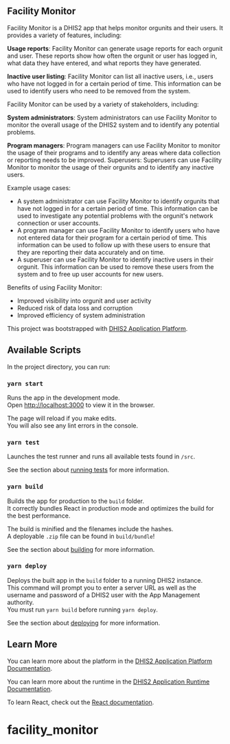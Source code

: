 
## Facility Monitor

Facility Monitor is a DHIS2 app that helps monitor orgunits and their users. It provides a variety of features, including:

**Usage reports**: Facility Monitor can generate usage reports for each orgunit and user. These reports show how often the orgunit or user has logged in, what data they have entered, and what reports they have generated.

**Inactive user listing**: Facility Monitor can list all inactive users, i.e., users who have not logged in for a certain period of time. This information can be used to identify users who need to be removed from the system.

Facility Monitor can be used by a variety of stakeholders, including:

**System administrators**: System administrators can use Facility Monitor to monitor the overall usage of the DHIS2 system and to identify any potential problems.

**Program managers**: Program managers can use Facility Monitor to monitor the usage of their programs and to identify any areas where data collection or reporting needs to be improved.
Superusers: Superusers can use Facility Monitor to monitor the usage of their orgunits and to identify any inactive users.

Example usage cases:

- A system administrator can use Facility Monitor to identify orgunits that have not logged in for a certain period of time. This information can be used to investigate any potential problems with the orgunit's network connection or user accounts.
- A program manager can use Facility Monitor to identify users who have not entered data for their program for a certain period of time. This information can be used to follow up with these users to ensure that they are reporting their data accurately and on time.
- A superuser can use Facility Monitor to identify inactive users in their orgunit. This information can be used to remove these users from the system and to free up user accounts for new users.

Benefits of using Facility Monitor:

- Improved visibility into orgunit and user activity
- Reduced risk of data loss and corruption
- Improved efficiency of system administration

This project was bootstrapped with [DHIS2 Application Platform](https://github.com/dhis2/app-platform).

## Available Scripts

In the project directory, you can run:

### `yarn start`

Runs the app in the development mode.<br />
Open [http://localhost:3000](http://localhost:3000) to view it in the browser.

The page will reload if you make edits.<br />
You will also see any lint errors in the console.

### `yarn test`

Launches the test runner and runs all available tests found in `/src`.<br />

See the section about [running tests](https://platform.dhis2.nu/#/scripts/test) for more information.

### `yarn build`

Builds the app for production to the `build` folder.<br />
It correctly bundles React in production mode and optimizes the build for the best performance.

The build is minified and the filenames include the hashes.<br />
A deployable `.zip` file can be found in `build/bundle`!

See the section about [building](https://platform.dhis2.nu/#/scripts/build) for more information.

### `yarn deploy`

Deploys the built app in the `build` folder to a running DHIS2 instance.<br />
This command will prompt you to enter a server URL as well as the username and password of a DHIS2 user with the App Management authority.<br/>
You must run `yarn build` before running `yarn deploy`.<br />

See the section about [deploying](https://platform.dhis2.nu/#/scripts/deploy) for more information.

## Learn More

You can learn more about the platform in the [DHIS2 Application Platform Documentation](https://platform.dhis2.nu/).

You can learn more about the runtime in the [DHIS2 Application Runtime Documentation](https://runtime.dhis2.nu/).

To learn React, check out the [React documentation](https://reactjs.org/).
# facility_monitor
